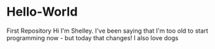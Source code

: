 # Hello-World
First Repository
Hi I'm Shelley.  I've been saying that I'm too old to start programming now - but today that changes!
I also love dogs
